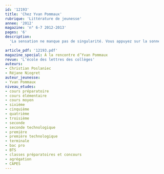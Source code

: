 ```yaml
---
id: '12193'
title: 'Chez Yvan Pommaux'
rubrique: 'Littérature de jeunesse'
annee: '2012'
magazine: 'n° 6-7 2012-2013'
pages: '6'
description: 
  'La sensation ne manque pas de singularité. Vous appuyez sur la sonnette de l’habitation d’Yvan Pommaux, l’auteur-illustrateur avec qui vous avez rendez-vous pour une interview. Il vous accueille et, après les civilités d’usage, vous introduit dans sa jolie petite maison située sur les hauteurs de Tours. Dans l’escalier, que vous êtes invité à grimper, depuis le hall d’entrée, vous vous retournez. Et aussitôt, c’est le choc ! Le premier ! Car la porte d’entrée vous rappelle quelque chose. Il faut dire que vous avez relu, la veille, certain ouvrage d’Yvan Pommaux, où vous avez remarqué une porte féerique, avec des volutes en fer forgé d’une grande élégance…
  '
article_pdf: '12193.pdf'
magazine_special: À la rencontre d’Yvan Pommaux
revue: 'L’école des lettres des collèges'
auteurs:
- Christian Poslaniec
- Réjane Niogret
auteur_jeunesse:
- Yvan Pommaux
niveau_etudes:
- cours préparatoire
- cours élémentaire
- cours moyen
- sixième
- cinquième
- quatrième
- troisième
- seconde
- seconde technologique
- première
- première technologique
- terminale
- bac pro
- BTS
- classes préparatoires et concours
- agrégation
- CAPES
---
```

